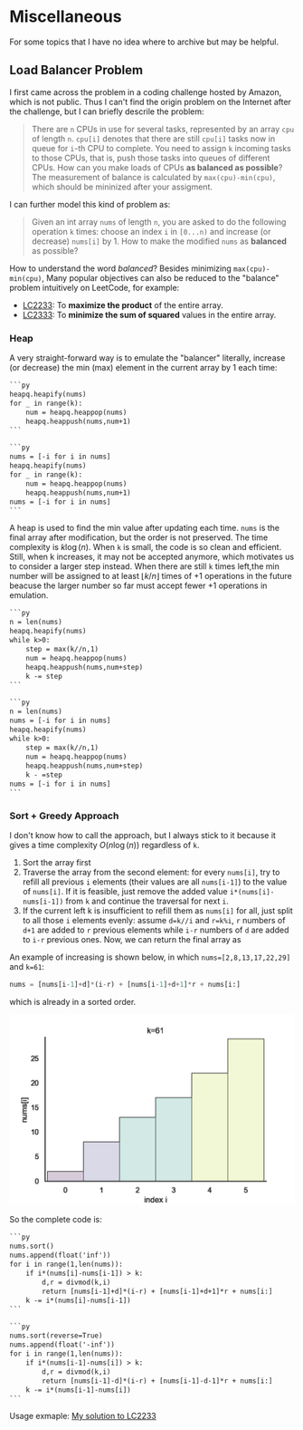 # Miscellaneous

For some topics that I have no idea where to archive but may be helpful.

## Load Balancer Problem

I first came across the problem in a coding challenge hosted by Amazon, which is not public. Thus I can't find the origin problem on the Internet after the challenge, but I can briefly descrile the problem:

> There are `n` CPUs in use for several tasks, represented by an array `cpu` of length `n`. `cpu[i]` denotes that there are still `cpu[i]` tasks now in queue for `i`-th CPU to complete. You need to assign `k` incoming tasks to those CPUs, that is, push those tasks into queues of different CPUs. How can you make loads of CPUs **as balanced as possible**? The measurement of balance is calculated by `max(cpu)-min(cpu)`, which should be mininized after your assigment.

I can further model this kind of problem as:

> Given an int array `nums` of length `n`, you are asked to do the following operation `k` times: choose an index `i` in `[0...n)` and increase (or decrease) `nums[i]` by 1. How to make the modified `nums` as **balanced** as possible?

How to understand the word *balanced*? Besides  minimizing `max(cpu)-min(cpu)`, Many popular objectives can also be reduced to the "balance" problem intuitively on LeetCode, for example:

- [LC2233](https://leetcode.com/problems/maximum-product-after-k-increments/): To **maximize the product** of the entire array.
- [LC2333](https://leetcode.com/problems/minimum-sum-of-squared-difference/): To **minimize the sum of squared** values in the entire array.

### Heap

A very straight-forward way is to emulate the "balancer" literally, increase (or decrease) the min (max) element in the current array by 1 each time:

````{tabbed} Increase
```py
heapq.heapify(nums)
for _ in range(k):
    num = heapq.heappop(nums)
    heapq.heappush(nums,num+1)
```
````

````{tabbed} Decrease
```py
nums = [-i for i in nums]
heapq.heapify(nums)
for _ in range(k):
    num = heapq.heappop(nums)
    heapq.heappush(nums,num+1)
nums = [-i for i in nums]
```
````

A heap is used to find the min value after updating each time. `nums` is the final array after modification, but the order is not preserved. The time complexity is $k\log(n)$. When `k` is small, the code is so clean and efficient. Still, when k increases, it may not be accepted anymore, which motivates us to consider a larger step instead. When there are still `k` times left,the min number will be assigned to at least $\lfloor k/n \rfloor$ times of +1 operations in the future beacuse the larger number so far must accept fewer +1 operations in emulation.

````{tabbed} Increase
```py
n = len(nums)
heapq.heapify(nums)
while k>0:
    step = max(k//n,1)
    num = heapq.heappop(nums)
    heapq.heappush(nums,num+step)
    k -= step
```
````

````{tabbed} Decrease
```py
n = len(nums)
nums = [-i for i in nums]
heapq.heapify(nums)
while k>0:
    step = max(k//n,1)
    num = heapq.heappop(nums)
    heapq.heappush(nums,num+step)
    k - =step
nums = [-i for i in nums]
```
````

### Sort + Greedy Approach

I don't know how to call the approach, but I always stick to it because it gives a time complexity $O(n\log(n))$ regardless of `k`.

1. Sort the array first
2. Traverse the array from the second element: for every `nums[i]`, try to refill all previous `i` elements (their values are all `nums[i-1]`) to the value of `nums[i]`. If it is feasible, just remove the added value `i*(nums[i]-nums[i-1])` from `k` and continue the traversal for next `i`.
3. If the current left k is insufficient to refill them as `nums[i]` for all, just split to all those `i` elements evenly: assume `d=k//i` and `r=k%i`, `r` numbers of `d+1` are added to `r` previous elements while `i-r` numbers of `d` are added to `i-r` previous ones. Now, we can return the final array as

An example of increasing is shown below, in which `nums=[2,8,13,17,22,29]` and `k=61`:

```py
nums = [nums[i-1]+d]*(i-r) + [nums[i-1]+d+1]*r + nums[i:] 
```

which is already in a sorted order.

![](../images/load-balancer.gif)

So the complete code is:

````{tabbed} Increase
```py
nums.sort()
nums.append(float('inf'))
for i in range(1,len(nums)):
    if i*(nums[i]-nums[i-1]) > k:
        d,r = divmod(k,i)
        return [nums[i-1]+d]*(i-r) + [nums[i-1]+d+1]*r + nums[i:]
    k -= i*(nums[i]-nums[i-1])
```
````

````{tabbed} Decrease
```py
nums.sort(reverse=True)
nums.append(float('-inf'))
for i in range(1,len(nums)):
    if i*(nums[i-1]-nums[i]) > k:
        d,r = divmod(k,i)
        return [nums[i-1]-d]*(i-r) + [nums[i-1]-d-1]*r + nums[i:]
    k -= i*(nums[i-1]-nums[i])
```
````

Usage exmaple: [My solution to LC2233](https://leetcode.com/problems/maximum-product-after-k-increments/discuss/2302400/python-no-heap-maybe-sweepline-onlogn)